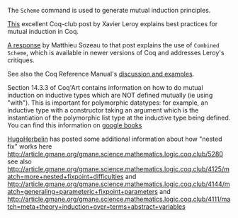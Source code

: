 The `Scheme` command is used to generate mutual induction principles.

[This](http://mid.gmane.org/46B9E268.10503%40inria.fr) excellent Coq-club post by Xavier Leroy explains best practices for mutual induction in Coq.

[A response](http://mid.gmane.org/38125.217.238.34.47.1186676839.squirrel%40www.lri.fr) by Matthieu Sozeau to that post explains the use of `Combined Scheme`, which is available in newer versions of Coq and addresses Leroy's critiques.

See also the Coq Reference Manual's [discussion and examples](https://coq.inria.fr/distrib/current/refman/Reference-Manual015.html).

Section 14.3.3 of Coq'Art contains information on how to do mutual induction on inductive types which are NOT defined mutually (ie using "with"). This is important for polymorphic datatypes: for example, an inductive type with a constructor taking an argument which is the instantiation of the polymorphic list type at the inductive type being defined. You can find this information on [google books](http://books.google.com/books?id=m5w5PRj5Nj4C&lpg=PA400&ots=VGsA_PW_0e&dq=coq%20%22list%20of%20trees%22&pg=PA404#v=onepage&q=coq%20%22list%20of%20trees%22&f=false)

[HugoHerbelin](../HugoHerbelin) has posted some additional information about how "nested fix" works here <http://article.gmane.org/gmane.science.mathematics.logic.coq.club/5280> see also <http://article.gmane.org/gmane.science.mathematics.logic.coq.club/4125/match=more+nested+fixpoint+difficulties> and <http://article.gmane.org/gmane.science.mathematics.logic.coq.club/4144/match=generaling+parameteric+fixpoint+parameters> and <http://article.gmane.org/gmane.science.mathematics.logic.coq.club/4111/match=meta+theory+induction+over+terms+abstract+variables>
